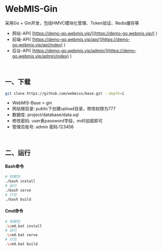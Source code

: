 # WebMIS-Gin
采用Go + Gin开发，包括HMVC模块化管理、Token验证、Redis缓存等
- 网站-API( [https://demo-go.webmis.vip/](https://demo-go.webmis.vip/) )
- 前端-API( [https://demo-go.webmis.vip/api/](https://demo-go.webmis.vip/api/index) )
- 后台-API( [https://demo-go.webmis.vip/admin/](https://demo-go.webmis.vip/admin/index) )

<br/>

## 一、下载
```bash
git clone https://github.com/webmiss/base.git --depth=1
```
- WebMIS-Base > gin
- 网站根目录: public下创建upload目录，修改权限为777
- 数据库: project/database/data.sql
- 修改密码: user表password字段，md5加密即可
- 管理员账号: admin 密码:123456

<br/>

## 二、运行
#### Bash命令
```bash
# 依赖包
./bash install
# 运行
./bash serve
# 打包
./bash build
```

#### Cmd命令
```bash
# 依赖包
.\cmd.bat install
# 运行
.\cmd.bat serve
# 打包
.\cmd.bat build
```

<br/><br/>